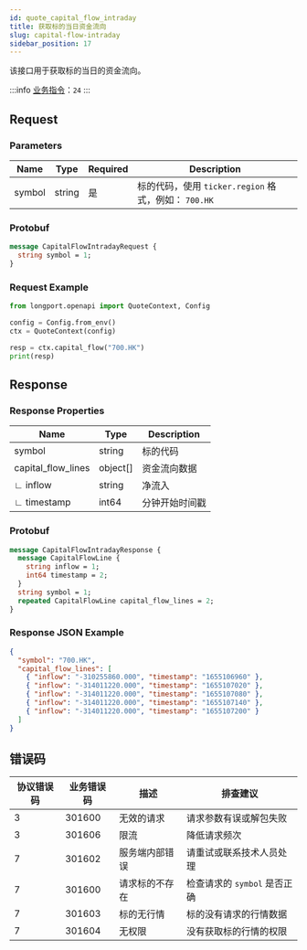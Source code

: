 ```yaml
---
id: quote_capital_flow_intraday
title: 获取标的当日资金流向
slug: capital-flow-intraday
sidebar_position: 17
---
```


该接口用于获取标的当日的资金流向。

<SDKLinks module="quote" klass="QuoteContext" method="capital_flow" />

:::info
[业务指令](../../socket/biz-command)：`24`
:::

## Request

### Parameters

| Name   | Type   | Required | Description                                          |
| ------ | ------ | -------- | ---------------------------------------------------- |
| symbol | string | 是       | 标的代码，使用 `ticker.region` 格式，例如： `700.HK` |

### Protobuf

```protobuf
message CapitalFlowIntradayRequest {
  string symbol = 1;
}
```

### Request Example

```python
from longport.openapi import QuoteContext, Config

config = Config.from_env()
ctx = QuoteContext(config)

resp = ctx.capital_flow("700.HK")
print(resp)
```

## Response

### Response Properties

| Name               | Type     | Description    |
| ------------------ | -------- | -------------- |
| symbol             | string   | 标的代码       |
| capital_flow_lines | object[] | 资金流向数据   |
| ∟ inflow           | string   | 净流入         |
| ∟ timestamp        | int64    | 分钟开始时间戳 |

### Protobuf

```protobuf
message CapitalFlowIntradayResponse {
  message CapitalFlowLine {
    string inflow = 1;
    int64 timestamp = 2;
  }
  string symbol = 1;
  repeated CapitalFlowLine capital_flow_lines = 2;
}
```

### Response JSON Example

```json
{
  "symbol": "700.HK",
  "capital_flow_lines": [
    { "inflow": "-310255860.000", "timestamp": "1655106960" },
    { "inflow": "-314011220.000", "timestamp": "1655107020" },
    { "inflow": "-314011220.000", "timestamp": "1655107080" },
    { "inflow": "-314011220.000", "timestamp": "1655107140" },
    { "inflow": "-314011220.000", "timestamp": "1655107200" }
  ]
}
```

## 错误码

| 协议错误码 | 业务错误码 | 描述           | 排查建议                     |
| ---------- | ---------- | -------------- | ---------------------------- |
| 3          | 301600     | 无效的请求     | 请求参数有误或解包失败       |
| 3          | 301606     | 限流           | 降低请求频次                 |
| 7          | 301602     | 服务端内部错误 | 请重试或联系技术人员处理     |
| 7          | 301600     | 请求标的不存在 | 检查请求的 `symbol` 是否正确 |
| 7          | 301603     | 标的无行情     | 标的没有请求的行情数据       |
| 7          | 301604     | 无权限         | 没有获取标的行情的权限       |
